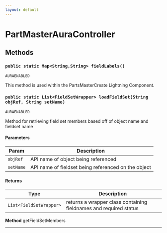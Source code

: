 ```yaml
---
layout: default
---
```

# PartMasterAuraController
## Methods
### `public static Map<String,String> fieldLabels()`

`AURAENABLED`

This method is used within the PartsMasterCreate Lightning Component.

### `public static List<FieldSetWrapper> loadFieldSet(String objRef, String setName)`

`AURAENABLED`

Method for retrieving field set members based off of object name and fieldset name

#### Parameters

|Param|Description|
|---|---|
|`objRef`|API name of object being referenced|
|`setName`|API name of fieldset being referenced on the object|

#### Returns

|Type|Description|
|---|---|
|`List<FieldSetWrapper>`|returns a wrapper class containing fieldnames and required status|


**Method** getFieldSetMembers

---
